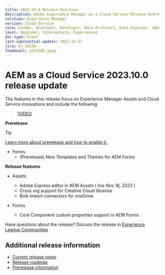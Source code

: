 ```yaml
---
title: 2023-10-0 Release Overview
description: Adobe Experience Manager as a Cloud Service Release Overview Video 2023.10.0
solution: Experience Manager
version: Cloud Service
role: Leader, Architect, Developer, Data Architect, Data Engineer, Admin, User
level: Beginner, Intermediate, Experienced
doc-type: Event
last-substantial-update: 2023-10-27
jira: KT-14250
thumbnail: 3425186.jpeg
---
```

# AEM as a Cloud Service 2023.10.0 release update 

The features in this release focus on Experience Manager Assets and Cloud Service innovations and include the following:

>[!VIDEO](https://video.tv.adobe.com/v/3425186/?learn=on)

**Prerelease**

>[!TIP]
>
>[Learn more about prerelease and how to enable it.](https://experienceleague.adobe.com/docs/experience-manager-cloud-service/content/release-notes/prerelease.html)

* Forms
  * (Prerelease) New Templates and Themes for AEM Forms

**Release features**

* Assets
  * Adobe Express editor in AEM Assets ( *live Nov 16, 2023* )
  * Cross org support for Creative Cloud libraries
  * Bulk import connectors for oneDrive

* Forms
  * Core Component custom properties support in AEM Forms

Have questions about the release?  Discuss the release in [Experience League Communities](https://adobe.ly/474hr8v)

## Additional release information

* [Current release notes](https://experienceleague.adobe.com/docs/experience-manager-cloud-service/content/release-notes/home.html)
* [Release roadmap](https://experienceleague.adobe.com/docs/experience-manager-release-information/aem-release-updates/update-releases-roadmap.html)
* [Prerelease information](https://experienceleague.adobe.com/docs/experience-manager-cloud-service/content/release-notes/prerelease.html)